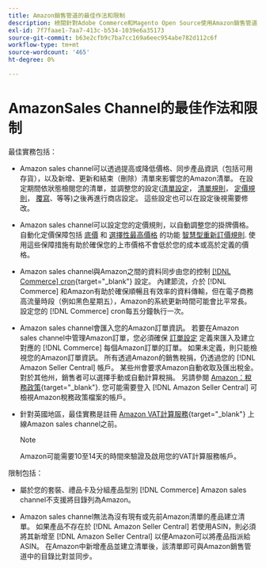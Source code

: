 ```yaml
---
title: Amazon銷售管道的最佳作法和限制
description: 檢閱針對Adobe Commerce和Magento Open Source使用Amazon銷售管道時的最佳實務和限制。
exl-id: 7f7faae1-7aa7-413c-b534-1039e6a35173
source-git-commit: b63e2cfb9c7ba7cc169a6eec954abe782d112c6f
workflow-type: tm+mt
source-wordcount: '465'
ht-degree: 0%

---
```


# AmazonSales Channel的最佳作法和限制

最佳實務包括：

- Amazon sales channel可以透過提高或降低價格、同步產品資訊（包括可用存貨），以及新增、更新和結束（刪除）清單來影響您的Amazon清單。 在設定期間依狀態檢閱您的清單，並調整您的設定([清單設定](./listing-settings.md)， [清單規則](./listing-rules.md)， [定價規則](./pricing-products.md)， [覆寫](./overrides.md)、等等)之後再進行商店設定。 這些設定也可以在設定後視需要修改。

- Amazon sales channel可以設定您的定價規則，以自動調整您的掛牌價格。 自動化定價保障包括 [底價](./floor-price.md) 和 [選擇性最高價格](./optional-ceiling-price.md) 的功能 [智慧型重新訂價規則](./intelligent-repricing-rules.md). 使用這些保障措施有助於確保您的上市價格不會低於您的成本或高於定義的價格。

- Amazon sales channel與Amazon之間的資料同步由您的控制 [[!DNL Commerce] cron](https://docs.magento.com/user-guide/system/cron.html){target="_blank"} 設定。 內建節流，介於 [!DNL Commerce] 和Amazon有助於確保順暢且有效率的資料傳輸，但在電子商務高流量時段（例如黑色星期五），Amazon的系統更新時間可能會比平常長。 設定您的 [!DNL Commerce] cron每五分鐘執行一次。

- Amazon sales channel會匯入您的Amazon訂單資訊。 若要在Amazon sales channel中管理Amazon訂單，您必須確保 [訂單設定](./order-settings.md) 定義來匯入及建立對應的 [!DNL Commerce] 每個Amazon訂單的訂單。 如果未定義，則只能檢視您的Amazon訂單資訊。 所有透過Amazon的銷售稅捐，仍透過您的 [!DNL Amazon Seller Central] 帳戶。 某些州會要求Amazon自動收取及匯出稅金。 對於其他州，銷售者可以選擇手動或自動計算稅捐。 另請參閱 [Amazon：稅務政策](https://sellercentral.amazon.com/gp/help/external/help.html?itemID=200405820&amp;language=en_US/){target="_blank"}. 您可能需要登入 [!DNL Amazon Seller Central] 可檢視Amazon稅務政策檔案的帳戶。

- 針對英國地區，最佳實務是註冊 [Amazon VAT計算服務](https://sell.amazon.co.uk/learn/vat-resources/){target="_blank"} 上線Amazon sales channel之前。


   >[!NOTE]
   >
   >Amazon可能需要10至14天的時間來驗證及啟用您的VAT計算服務帳戶。

限制包括：

- 屬於您的套裝、禮品卡及分組產品型別 [!DNL Commerce] Amazon sales channel不支援將目錄列為Amazon。

- Amazon sales channel無法為沒有現有或先前Amazon清單的產品建立清單。 如果產品不存在於 [!DNL Amazon Seller Central] 若使用ASIN，則必須將其新增至 [!DNL Amazon Seller Central] 以便Amazon可以將產品指派給ASIN。 在Amazon中新增產品並建立清單後，該清單即可與Amazon銷售管道中的目錄比對並同步。
